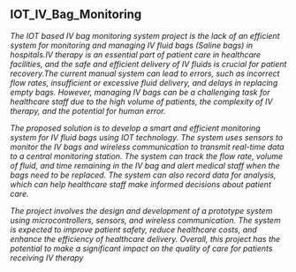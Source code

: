 <h2>IOT_IV_Bag_Monitoring</h2>

<p><i>The IOT based IV bag monitoring system project is the lack of an efficient system for monitoring and managing IV fluid bags (Saline bags) in hospitals.IV therapy is an essential part of patient care in healthcare facilities, and the safe and efficient delivery of IV fluids is crucial for patient recovery.The current manual system can lead to errors, such as incorrect flow rates, insufficient or excessive fluid delivery, and delays in replacing empty bags. However, managing IV bags can be a challenging task for healthcare staff due to the high volume of patients, the complexity of IV therapy, and the potential for human error.
  
The proposed solution is to develop a smart and efficient monitoring system for IV fluid bags using IOT technology. The system uses sensors to monitor the IV bags and wireless communication to transmit real-time data to a central monitoring station. The system can track
the flow rate, volume of fluid, and time remaining in the IV bag and alert medical staff when the bags need to be replaced. The system can also record data for analysis, which can help healthcare staff make informed decisions about patient care.

The project involves the design and development of a prototype system using microcontrollers,
sensors, and wireless communication. The system is expected to improve patient safety, reduce
healthcare costs, and enhance the efficiency of healthcare delivery. Overall, this project has the
potential to make a significant impact on the quality of care for patients receiving IV therapy</i></p>
